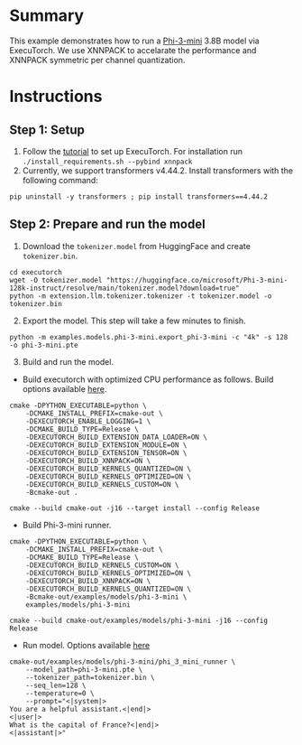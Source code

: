 # Summary
This example demonstrates how to run a [Phi-3-mini](https://huggingface.co/microsoft/Phi-3-mini-128k-instruct) 3.8B model via ExecuTorch. We use XNNPACK to accelarate the performance and XNNPACK symmetric per channel quantization.

# Instructions
## Step 1: Setup
1. Follow the [tutorial](https://pytorch.org/executorch/main/getting-started-setup) to set up ExecuTorch. For installation run `./install_requirements.sh --pybind xnnpack`
2. Currently, we support transformers v4.44.2. Install transformers with the following command:
```
pip uninstall -y transformers ; pip install transformers==4.44.2
```
## Step 2: Prepare and run the model
1. Download the `tokenizer.model` from HuggingFace and create `tokenizer.bin`.
```
cd executorch
wget -O tokenizer.model "https://huggingface.co/microsoft/Phi-3-mini-128k-instruct/resolve/main/tokenizer.model?download=true"
python -m extension.llm.tokenizer.tokenizer -t tokenizer.model -o tokenizer.bin
```
2. Export the model. This step will take a few minutes to finish.
```
python -m examples.models.phi-3-mini.export_phi-3-mini -c "4k" -s 128 -o phi-3-mini.pte
```
3. Build and run the model.
- Build executorch with optimized CPU performance as follows. Build options available [here](https://github.com/pytorch/executorch/blob/main/CMakeLists.txt#L59).
 ```
 cmake -DPYTHON_EXECUTABLE=python \
     -DCMAKE_INSTALL_PREFIX=cmake-out \
     -DEXECUTORCH_ENABLE_LOGGING=1 \
     -DCMAKE_BUILD_TYPE=Release \
     -DEXECUTORCH_BUILD_EXTENSION_DATA_LOADER=ON \
     -DEXECUTORCH_BUILD_EXTENSION_MODULE=ON \
     -DEXECUTORCH_BUILD_EXTENSION_TENSOR=ON \
     -DEXECUTORCH_BUILD_XNNPACK=ON \
     -DEXECUTORCH_BUILD_KERNELS_QUANTIZED=ON \
     -DEXECUTORCH_BUILD_KERNELS_OPTIMIZED=ON \
     -DEXECUTORCH_BUILD_KERNELS_CUSTOM=ON \
     -Bcmake-out .

 cmake --build cmake-out -j16 --target install --config Release
 ```
- Build Phi-3-mini runner.
```
cmake -DPYTHON_EXECUTABLE=python \
    -DCMAKE_INSTALL_PREFIX=cmake-out \
    -DCMAKE_BUILD_TYPE=Release \
    -DEXECUTORCH_BUILD_KERNELS_CUSTOM=ON \
    -DEXECUTORCH_BUILD_KERNELS_OPTIMIZED=ON \
    -DEXECUTORCH_BUILD_XNNPACK=ON \
    -DEXECUTORCH_BUILD_KERNELS_QUANTIZED=ON \
    -Bcmake-out/examples/models/phi-3-mini \
    examples/models/phi-3-mini

cmake --build cmake-out/examples/models/phi-3-mini -j16 --config Release
```
- Run model. Options available [here](https://github.com/pytorch/executorch/blob/main/examples/models/phi-3-mini/main.cpp#L13-L30)
```
cmake-out/examples/models/phi-3-mini/phi_3_mini_runner \
    --model_path=phi-3-mini.pte \
    --tokenizer_path=tokenizer.bin \
    --seq_len=128 \
    --temperature=0 \
    --prompt="<|system|>
You are a helpful assistant.<|end|>
<|user|>
What is the capital of France?<|end|>
<|assistant|>"
```
